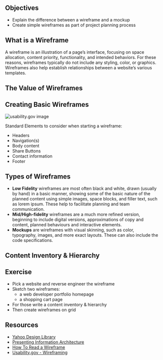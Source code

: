 ## Objectives
 * Explain the difference between a wireframe and a mockup
 * Create simple wireframes as part of project planning process

## What is a Wireframe
A wireframe is an illustration of a page’s interface, focusing on space allocation, content priority, functionality, and intended behaviors. For these reasons, wireframes typically do not include any styling, color, or graphics. Wireframes also help establish relationships between a website’s various templates.

## The Value of Wireframes

## Creating Basic Wireframes

![usability.gov image](https://www.usability.gov/sites/default/files/images/w1.JPG)

Standard Elements to consider when starting a wireframe:
* Headers
* Navigation(s)
* Body content
* Share Buttons
* Contact information
* Footer


## Types of Wireframes
* **Low Fidelity** wireframes are most often black and white, drawn (usually by hand) in a basic manner, showing some of the basic nature of the planned content using simple images, space blocks, and filler text, such as lorem ipsum. These help to facilitate planning and team communication.
* **Mid/High-fidelity** wireframes are a much more refined version, beginning to include digital versions, approximations of copy and content, planned behaviours and interactive elements.
* **Mockups** are wireframes with visual skinning, such as color, typography, images, and more exact layouts. These can also include the code specifications.

## Content Inventory & Hierarchy



## Exercise
 * Pick a website and reverse engineer the wireframe
 * Sketch two wireframes:
    * a web developer portfolio homepage
    * a shopping cart page
 * For those write a content inventory & hierarchy
 * Then create wireframes on grid



## Resources
- [Yahoo Design Library](https://developer.yahoo.com/ypatterns/)
- [Presenting Information Architecture](http://webstyleguide.com/wsg3/3-information-architecture/4-presenting-information.html)
- [How To Read a Wireframe](http://blog.fuzzymath.com/wp-content/uploads/2011/07/Fuzzy-Math-How-to-read-a-wireframe.pdf)
- [Usability.gov - Wireframing](https://www.usability.gov/how-to-and-tools/methods/wireframing.html)
